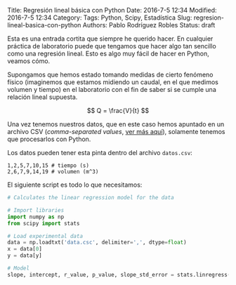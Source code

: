 Title: Regresión lineal básica con Python
Date: 2016-7-5 12:34
Modified: 2016-7-5 12:34
Category:
Tags: Python, Scipy, Estadística
Slug: regresion-lineal-basica-con-python
Authors: Pablo Rodríguez Robles
Status: draft


Esta es una entrada cortita que siempre he querido hacer. En cualquier práctica de laboratorio puede que tengamos que hacer algo tan sencillo como una regresión lineal. Esto es algo muy fácil de hacer en Python, veamos cómo.

Supongamos que hemos estado tomando medidas de cierto fenómeno físico (imaginemos que estamos midiendo un caudal, en el que medimos volumen y tiempo) en el laboratorio con el fin de saber si se cumple una relación lineal supuesta.

$$ Q = \frac{V}{t} $$

Una vez tenemos nuestros datos, que en este caso hemos apuntado en un archivo CSV (*comma-separated values*, [ver más aquí](https://es.wikipedia.org/wiki/CSV)), solamente tenemos que procesarlos con Python.

Los datos pueden tener esta pinta dentro del archivo `datos.csv`:

```text
1,2,5,7,10,15 # tiempo (s)
2,6,7,9,14,19 # volumen (m^3)
```

El siguiente script es todo lo que necesitamos:

```python
# Calculates the linear regression model for the data

# Import libraries
import numpy as np
from scipy import stats

# Load experimental data
data = np.loadtxt('data.csc', delimiter=',', dtype=float)
x = data[0]
y = data[y]

# Model
slope, intercept, r_value, p_value, slope_std_error = stats.linregress(x, y)
```
